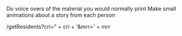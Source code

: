 Do voice overs of the material you would normally print
Make small animations about a story from each person

/getResidents?cri=" + cri + '&mrr=' + mrr